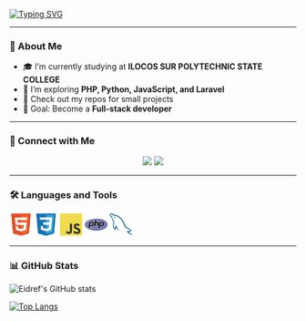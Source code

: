 [![Typing SVG](https://readme-typing-svg.herokuapp.com?font=Fira+Code&size=25&pause=1000&center=true&vCenter=true&width=700&height=100&lines=Hello+👋,+I'm+Eidref+Jake;I'm+a+3rd+Year+BSIT+Student;I+love+making+simple+projects)](https://git.io/typing-svg)

---

### 🌟 About Me
- 🎓 I’m currently studying at **ILOCOS SUR POLYTECHNIC STATE COLLEGE**
- 🌱 I’m exploring **PHP, Python, JavaScript, and Laravel**
- 📂 Check out my repos for small projects
- 🎯 Goal: Become a **Full-stack developer**

---

### 🔗 Connect with Me
<p align="center">
 <a href="https://instagram.com/edrf_jk"><img height="30" src="https://img.shields.io/badge/Instagram-Click-%23E4405F?logo=instagram&logoColor=white"></a>
 <a href="mailto:edrfjk@gmail.com"><img height="30" src="https://img.shields.io/badge/Email-Click-red"></a>
</p>

---

### 🛠️ Languages and Tools
<p align="left">
  <img src="https://raw.githubusercontent.com/devicons/devicon/master/icons/html5/html5-original.svg" width="40" height="40"/>
  <img src="https://raw.githubusercontent.com/devicons/devicon/master/icons/css3/css3-original.svg" width="40" height="40"/>
  <img src="https://raw.githubusercontent.com/devicons/devicon/master/icons/javascript/javascript-original.svg" width="40" height="40"/>
  <img src="https://raw.githubusercontent.com/devicons/devicon/master/icons/php/php-original.svg" width="40" height="40"/>
  <img src="https://raw.githubusercontent.com/devicons/devicon/master/icons/mysql/mysql-original.svg" width="40" height="40"/>
</p>

---

### 📊 GitHub Stats
![Eidref's GitHub stats](https://github-readme-stats.vercel.app/api?username=edrfjk&show_icons=true&theme=merko)

[![Top Langs](https://github-readme-stats.vercel.app/api/top-langs/?username=edrfjk&layout=compact&theme=merko)](https://github.com/anuraghazra/github-readme-stats)

